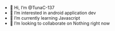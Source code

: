 - 👋 Hi, I’m @TunaC-137
- 👀 I’m interested in android application dev
- 🌱 I’m currently learning Javascript
- 💞️ I’m looking to collaborate on Nothing right now

<!---
TunaC-137/TunaC-137 is a ✨ special ✨ repository because its `README.md` (this file) appears on your GitHub profile.
You can click the Preview link to take a look at your changes.
--->
